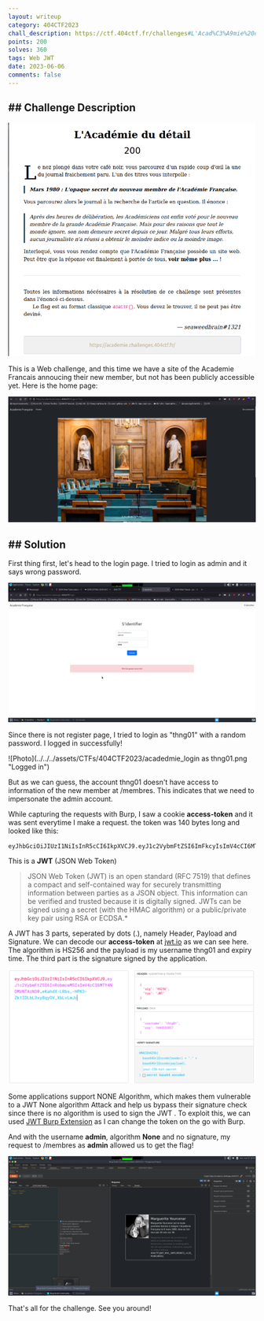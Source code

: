 ```yaml
---
layout: writeup
category: 404CTF2023
chall_description: https://ctf.404ctf.fr/challenges#L'Acad%C3%A9mie%20du%20d%C3%A9tail-18
points: 200
solves: 360
tags: Web JWT
date: 2023-06-06
comments: false
---
```


## ## Challenge Description

![Photo](../../../assets/CTFs/404CTF2023/annonce_academie.png "Annonce")

This is a Web challenge, and this time we have a site of the Academie Francais annoucing their new member, but not has been publicly accessible yet. Here is the home page:

![Photo](../../../assets/CTFs/404CTF2023/academie_homepage.png "Home page")



## ## Solution

First thing first, let's head to the login page. I tried to login as admin and it says wrong password.

![Photo](../../../assets/CTFs/404CTF2023/academie_admin.png "Login page")

Since there is not register page, I tried to login as "thng01" with a random password. I logged in successfully!

![Photo](../../../assets/CTFs/404CTF2023/acadedmie_login as thng01.png "Logged in")

But as we can guess, the account thng01 doesn't have access to information of the new member at /membres. This indicates that we need to impersonate the admin account.

While capturing the requests with Burp, I saw a cookie **access-token** and it was sent everytime I make a request. the token was 140 bytes long and looked like this:

```
eyJhbGciOiJIUzI1NiIsInR5cCI6IkpXVCJ9.eyJ1c2VybmFtZSI6ImFkcyIsImV4cCI6MTY4NjIxMDc0NX0.KXBGSXhBbKimis4TXLsH5jQCIEc6Q7xCDV3UM0AkEvU
```

This is a **JWT** (JSON Web Token) 

> JSON Web Token (JWT) is an open standard (RFC 7519) that  defines a compact and self-contained way for securely transmitting  information between parties as a JSON object. This information can be  verified and trusted because it is digitally signed. JWTs can be signed  using a secret (with the HMAC algorithm) or a public/private key pair  using RSA or ECDSA.*	

A JWT has 3 parts, seperated by dots (.), namely Header, Payload and Signature. We can decode our **access-token** at [jwt.io](https://jwt.io/) as we can see here. The algorithm is HS256 and the payload is my username thng01 and expiry time. The third part is the signature signed by the application.

![Photo](../../../assets/CTFs/404CTF2023/acadedmie_tokenthng01.png "jwt.io")

Some applications support NONE Algorithm, which makes them vulnerable to a JWT None algorithm Attack and help us bypass their signature check since there is no algorithm is used to sign the JWT . To exploit this, we can used [JWT Burp Extension](https://portswigger.net/bappstore/f923cbf91698420890354c1d8958fee6) as I can change the token on the go with Burp. 

And with the username **admin**, algorithm **None** and no signature, my request to /membres as **admin** allowed us to get the flag!

![Photo](../../../assets/CTFs/404CTF2023/acadedmie_jwt.png "FLAG")

That's all for the challenge. See you around!
